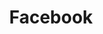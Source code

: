 ---
title: Facebook
topic: Soziale Netzwerke
order: [friendica, mastodon] # TODO: how do we do this?
---